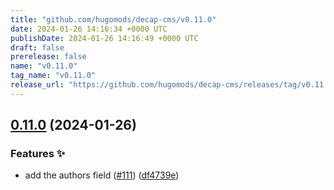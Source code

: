 ```yaml
---
title: "github.com/hugomods/decap-cms/v0.11.0"
date: 2024-01-26 14:16:34 +0000 UTC
publishDate: 2024-01-26 14:16:49 +0000 UTC
draft: false
prerelease: false
name: "v0.11.0"
tag_name: "v0.11.0"
release_url: "https://github.com/hugomods/decap-cms/releases/tag/v0.11.0"
---
```


## [0.11.0](https://github.com/hugomods/decap-cms/compare/v0.10.1...v0.11.0) (2024-01-26)


### Features ✨

* add the authors field ([#111](https://github.com/hugomods/decap-cms/issues/111)) ([df4739e](https://github.com/hugomods/decap-cms/commit/df4739efb0dc1ab52475c50a7d2383cbec8c73cb))
